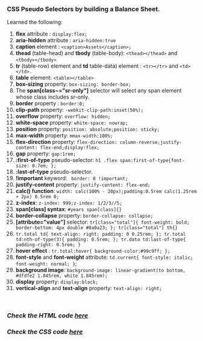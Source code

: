 ### CSS Pseudo Selectors by building a Balance Sheet.

Learned the following:

1. **flex** attribute : `display:flex;`
2. **aria-hidden** attribute : `aria-hidden:true`
3. **caption** element : `<caption>Assets</caption>;`
4. **thead** (table-head) and **tbody** (table-body): `<thead></thead>` and `<tbody></tbody>`
5. **tr** (table-row) element and **td** table-data) element : `<tr></tr>` and `<td></td>.`
6. **table** element: `<table></table>`
7. **box-sizing** property: `box-sizing: border-box;`
8. The **span[class~="sr-only"]** selector will select any span element whose class includes sr-only.
9. **border** property : `border:0;`  
10. **clip-path** property: `-webkit-clip-path:inset(50%);`
11. **overflow** property: `overflow: hidden;`
12. **white-space** property: `white-space: nowrap;`
13. **position** property: `position: absolute;position: sticky;`
14. **max-width** property: `mmax-width:100%;`
15. **flex-direction** property: `flex-direction: column-reverse;justify-content: flex-end;display:flex;`
16. **gap** property: `gap:1rem;`
17. **:first-of-type** pseudo-selector: `h1 .flex span:first-of-type{font-size: 0.7em;
};`
18. **:last-of-type** pseudo-selector.
19. **!important** keyword: ` border: 0 !important;`
20. **justify-content** property: `justify-content: flex-end;`
21. **calc() function**: `width: calc(100% - 20px);padding:0.5rem calc(1.25rem + 2px) 0.5rem 0;`
22. **z-index**: `z-index: 999;z-index: 1/2/3//5;`
23. **span[class] syntax**: `#years span[class]{}`
24. **border-collapse** property: `border-collapse: collapse;`
25. **[attribute="value"]** selector: `tr[class="total"]{ font-weight: bold;
   border-bottom: 4px double #0a0a23;
}; tr[class="total"] th{}`
26. `tr.total td{
  text-align: right;
  padding: 0 0.25rem;
}; tr.total td:nth-of-type(3){
  padding: 0.5rem;
}; tr.data td:last-of-type{
  padding-right: 0.5rem;
}`
27. **hover effect** : `tr.total:hover{
  background-color:#99c9ff;
};`
28. **font-style** and **font-weight** attribute: `td.current{
  font-style: italic; font-weight: normal;
}`;
29. **background image**: `background-image: linear-gradient(to bottom, #dfdfe2 1.845rem, white 1.845rem);`
30. **display** property: `display:block;`
31. **vertical-align** and **text-align** property: `text-align: right;`

<br>

### <i>Check the HTML code [here](./index.html)</i>  
### <i>Check the CSS code [here](./styles.css)</i>